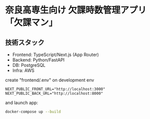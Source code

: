 # 奈良高専生向け 欠課時数管理アプリ「欠課マン」
## 技術スタック

- Frontend: TypeScript/Next.js (App Router)
- Backend: Python/FastAPI
- DB: PostgreSQL
- Infra: AWS



create "frontend/.env" on development env
```
NEXT_PUBLIC_FRONT_URL="http://localhost:3000"
NEXT_PUBLIC_BACK_URL="http://localhost:8000"
```

and launch app: 
```bash
docker-compose up --build
```


<!-- ## Deploy on Vercel

The easiest way to deploy your Next.js app is to use the [Vercel Platform](https://vercel.com/new?utm_medium=default-template&filter=next.js&utm_source=create-next-app&utm_campaign=create-next-app-readme) from the creators of Next.js.

Check out our [Next.js deployment documentation](https://nextjs.org/docs/deployment) for more details. -->
